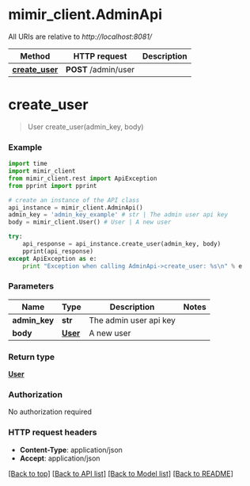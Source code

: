 # mimir_client.AdminApi

All URIs are relative to *http://localhost:8081/*

Method | HTTP request | Description
------------- | ------------- | -------------
[**create_user**](AdminApi.md#create_user) | **POST** /admin/user | 


# **create_user**
> User create_user(admin_key, body)



### Example 
```python
import time
import mimir_client
from mimir_client.rest import ApiException
from pprint import pprint

# create an instance of the API class
api_instance = mimir_client.AdminApi()
admin_key = 'admin_key_example' # str | The admin user api key
body = mimir_client.User() # User | A new user

try: 
    api_response = api_instance.create_user(admin_key, body)
    pprint(api_response)
except ApiException as e:
    print "Exception when calling AdminApi->create_user: %s\n" % e
```

### Parameters

Name | Type | Description  | Notes
------------- | ------------- | ------------- | -------------
 **admin_key** | **str**| The admin user api key | 
 **body** | [**User**](User.md)| A new user | 

### Return type

[**User**](User.md)

### Authorization

No authorization required

### HTTP request headers

 - **Content-Type**: application/json
 - **Accept**: application/json

[[Back to top]](#) [[Back to API list]](../README.md#documentation-for-api-endpoints) [[Back to Model list]](../README.md#documentation-for-models) [[Back to README]](../README.md)

